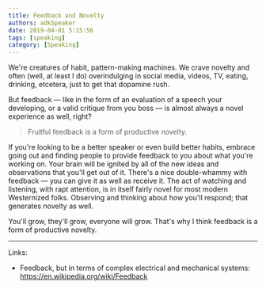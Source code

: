 ```yaml
---
title: Feedback and Novelty
authors: adkSpeaker
date: 2019-04-01 5:15:56
tags: [speaking]
category: [Speaking]
---
```


<p>We're creatures of habit, pattern-making machines. We crave novelty and often (well, at least I do) overindulging in social media, videos, TV, eating, drinking, etcetera, just to get that dopamine rush.</p>
<p>But feedback &mdash; like in the form of an evaluation of a speech your developing, or a valid critique from you boss &mdash; is almost always a novel experience as well, right?</p>
<blockquote class="inlinequote">
<p>Fruitful feedback is a form of productive novelty.</p>
</blockquote>

<p>If you're looking to be a better speaker or even build better habits, embrace going out and finding people to provide feedback to you about what you're working on. Your brain will be ignited by all of the new ideas and observations that you'll get out of it. There's a nice double-whammy with feedback &mdash; you can give it as well as receive it. The act of watching and listening, with rapt attention, is in itself fairly novel for most modern Westernized folks. Observing and thinking about how you'll respond; that generates novelty as well.</p>
<p>You'll grow, they'll grow, everyone will grow. That's why I think feedback is a form of productive novelty.</p>
<hr />
<p>Links:</p>
<ul>
<li>Feedback, but in terms of complex electrical and mechanical systems: <a href="https://en.wikipedia.org/wiki/Feedback">https://en.wikipedia.org/wiki/Feedback</a></li>
</ul>
